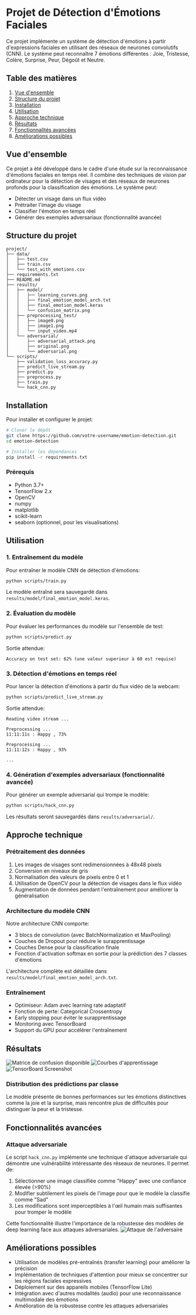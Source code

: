 # Projet de Détection d'Émotions Faciales

Ce projet implémente un système de détection d'émotions à partir d'expressions faciales en utilisant des réseaux de neurones convolutifs (CNN). Le système peut reconnaître 7 émotions différentes : Joie, Tristesse, Colère, Surprise, Peur, Dégoût et Neutre.

## Table des matières

1. [Vue d'ensemble](#vue-densemble)
2. [Structure du projet](#structure-du-projet)
3. [Installation](#installation)
4. [Utilisation](#utilisation)
5. [Approche technique](#approche-technique)
6. [Résultats](#résultats)
7. [Fonctionnalités avancées](#fonctionnalités-avancées)
8. [Améliorations possibles](#améliorations-possibles)

## Vue d'ensemble

Ce projet a été développé dans le cadre d'une étude sur la reconnaissance d'émotions faciales en temps réel. Il combine des techniques de vision par ordinateur pour la détection de visages et des réseaux de neurones profonds pour la classification des émotions. Le système peut:

- Détecter un visage dans un flux vidéo
- Prétraiter l'image du visage
- Classifier l'émotion en temps réel
- Générer des exemples adversariaux (fonctionnalité avancée)

## Structure du projet

```
project/
├── data/
│   ├── test.csv
│   ├── train.csv
│   └── test_with_emotions.csv
├── requirements.txt
├── README.md
├── results/
│   ├── model/
│   │   ├── learning_curves.png
│   │   ├── final_emotion_model_arch.txt
│   │   ├── final_emotion_model.keras
│   │   └── confusion_matrix.png
│   ├── preprocessing_test/
│   │   ├── image0.png
│   │   ├── image1.png
│   │   └── input_video.mp4
│   └── adversarial/
│       ├── adversarial_attack.png
│       ├── original.png
│       └── adversarial.png
└── scripts/
    ├── validation_loss_accuracy.py
    ├── predict_live_stream.py
    ├── predict.py
    ├── preprocess.py
    ├── train.py
    └── hack_cnn.py
```

## Installation

Pour installer et configurer le projet:

```bash
# Cloner le dépôt
git clone https://github.com/votre-username/emotion-detection.git
cd emotion-detection

# Installer les dépendances
pip install -r requirements.txt
```

### Prérequis

- Python 3.7+
- TensorFlow 2.x
- OpenCV
- numpy
- matplotlib
- scikit-learn
- seaborn (optionnel, pour les visualisations)

## Utilisation

### 1. Entraînement du modèle

Pour entraîner le modèle CNN de détection d'émotions:

```bash
python scripts/train.py
```

Le modèle entraîné sera sauvegardé dans `results/model/final_emotion_model.keras`.

### 2. Évaluation du modèle

Pour évaluer les performances du modèle sur l'ensemble de test:

```bash
python scripts/predict.py
```

Sortie attendue:
```
Accuracy on test set: 62% (une valeur superieur à 60 est requise)
```

### 3. Détection d'émotions en temps réel

Pour lancer la détection d'émotions à partir du flux vidéo de la webcam:

```bash
python scripts/predict_live_stream.py
```

Sortie attendue:
```
Reading video stream ...

Preprocessing ...
11:11:11s : Happy , 73%

Preprocessing ...
11:11:12s : Happy , 93%

...
```

### 4. Génération d'exemples adversariaux (fonctionnalité avancée)

Pour générer un exemple adversarial qui trompe le modèle:

```bash
python scripts/hack_cnn.py
```

Les résultats seront sauvegardés dans `results/adversarial/`.

## Approche technique

### Prétraitement des données

1. Les images de visages sont redimensionnées à 48x48 pixels
2. Conversion en niveaux de gris
3. Normalisation des valeurs de pixels entre 0 et 1
4. Utilisation de OpenCV pour la détection de visages dans le flux vidéo
5. Augmentation de données pendant l'entraînement pour améliorer la généralisation

### Architecture du modèle CNN

Notre architecture CNN comporte:

- 3 blocs de convolution (avec BatchNormalization et MaxPooling)
- Couches de Dropout pour réduire le surapprentissage
- Couches Dense pour la classification finale
- Fonction d'activation softmax en sortie pour la prédiction des 7 classes d'émotions

L'architecture complète est détaillée dans `results/model/final_emotion_model_arch.txt`.

### Entraînement

- Optimiseur: Adam avec learning rate adaptatif
- Fonction de perte: Categorical Crossentropy
- Early stopping pour éviter le surapprentissage
- Monitoring avec TensorBoard
- Support du GPU pour accélérer l'entraînement

## Résultats

![Matrice de confusion disponible](results/model/confusion_matrix.png)
![Courbes d'apprentissage](results/model/learning_curves.png)
![TensorBoard Screenshot](results/model/tensorboard_screenshot.png)

### Distribution des prédictions par classe

Le modèle présente de bonnes performances sur les émotions distinctives comme la joie et la surprise, mais rencontre plus de difficultés pour distinguer la peur et la tristesse.

## Fonctionnalités avancées

### Attaque adversariale

Le script `hack_cnn.py` implémente une technique d'attaque adversariale qui démontre une vulnérabilité intéressante des réseaux de neurones. Il permet de:

1. Sélectionner une image classifiée comme "Happy" avec une confiance élevée (>90%)
2. Modifier subtilement les pixels de l'image pour que le modèle la classifie comme "Sad"
3. Les modifications sont imperceptibles à l'œil humain mais suffisantes pour tromper le modèle

Cette fonctionnalité illustre l'importance de la robustesse des modèles de deep learning face aux attaques adversariales.
![Attaque de l'adversaire](results/adversarial/adversarial_attack.png)

## Améliorations possibles

- Utilisation de modèles pré-entraînés (transfer learning) pour améliorer la précision
- Implémentation de techniques d'attention pour mieux se concentrer sur les régions faciales expressives
- Déploiement sur des appareils mobiles (TensorFlow Lite)
- Intégration avec d'autres modalités (audio) pour une reconnaissance multimodale des émotions
- Amélioration de la robustesse contre les attaques adversariales
